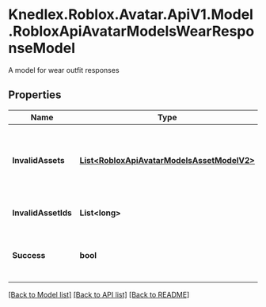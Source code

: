 # Knedlex.Roblox.Avatar.ApiV1.Model.RobloxApiAvatarModelsWearResponseModel
A model for wear outfit responses

## Properties

Name | Type | Description | Notes
------------ | ------------- | ------------- | -------------
**InvalidAssets** | [**List&lt;RobloxApiAvatarModelsAssetModelV2&gt;**](RobloxApiAvatarModelsAssetModelV2.md) | The assets that could not be worn  Unlike invalidAssetIds, only contains assets that are wearable types | [optional] 
**InvalidAssetIds** | **List&lt;long&gt;** | The asset ids that could not be worn | [optional] 
**Success** | **bool** | Whether or not all the outfit contents were successfully worn | [optional] 

[[Back to Model list]](../README.md#documentation-for-models) [[Back to API list]](../README.md#documentation-for-api-endpoints) [[Back to README]](../README.md)

